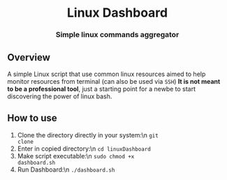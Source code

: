 <h1 align="center"> Linux Dashboard </h1>

<h3 align="center">Simple linux commands aggregator</h3>

## Overview

A simple Linux script that use common linux resources aimed to help monitor resources from terminal (can also be used via <code>SSH</code>)
**It is not meant to be a professional tool**, just a starting point for a newbe to start discovering the power of linux bash.

## How to use

1. Clone the directory directly in your system:\n
<code>git clone</code> 
2. Enter in copied directory:\n
<code>cd linuxDashboard</code>
3. Make script executable:\n
<code>sudo chmod +x dashboard.sh</code>
4. Run Dashboard:\n
<code>./dashboard.sh</code>
